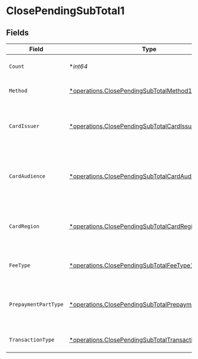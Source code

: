 # ClosePendingSubTotal1


## Fields

| Field                                                                                                                     | Type                                                                                                                      | Required                                                                                                                  | Description                                                                                                               | Example                                                                                                                   |
| ------------------------------------------------------------------------------------------------------------------------- | ------------------------------------------------------------------------------------------------------------------------- | ------------------------------------------------------------------------------------------------------------------------- | ------------------------------------------------------------------------------------------------------------------------- | ------------------------------------------------------------------------------------------------------------------------- |
| `Count`                                                                                                                   | **int64*                                                                                                                  | :heavy_minus_sign:                                                                                                        | Number of transactions of this type                                                                                       | 50                                                                                                                        |
| `Method`                                                                                                                  | [*operations.ClosePendingSubTotalMethod1](../../models/operations/closependingsubtotalmethod1.md)                         | :heavy_minus_sign:                                                                                                        | Payment type of the transactions                                                                                          | creditcard                                                                                                                |
| `CardIssuer`                                                                                                              | [*operations.ClosePendingSubTotalCardIssuer1](../../models/operations/closependingsubtotalcardissuer1.md)                 | :heavy_minus_sign:                                                                                                        | In case of payments transactions with card, the card issuer will be available                                             | amex                                                                                                                      |
| `CardAudience`                                                                                                            | [*operations.ClosePendingSubTotalCardAudience1](../../models/operations/closependingsubtotalcardaudience1.md)             | :heavy_minus_sign:                                                                                                        | In case of payments trnsactions with card, the card audience will be available.                                           | other                                                                                                                     |
| `CardRegion`                                                                                                              | [*operations.ClosePendingSubTotalCardRegion1](../../models/operations/closependingsubtotalcardregion1.md)                 | :heavy_minus_sign:                                                                                                        | In case of payments transactions with card, the card region will be available.                                            | domestic                                                                                                                  |
| `FeeType`                                                                                                                 | [*operations.ClosePendingSubTotalFeeType1](../../models/operations/closependingsubtotalfeetype1.md)                       | :heavy_minus_sign:                                                                                                        | Present when the transaction represents a fee.                                                                            | payment-fee                                                                                                               |
| `PrepaymentPartType`                                                                                                      | [*operations.ClosePendingSubTotalPrepaymentPartType1](../../models/operations/closependingsubtotalprepaymentparttype1.md) | :heavy_minus_sign:                                                                                                        | Prepayment part: fee itself, reimbursement, discount, VAT or rounding compensation.                                       | fee                                                                                                                       |
| `TransactionType`                                                                                                         | [*operations.ClosePendingSubTotalTransactionType1](../../models/operations/closependingsubtotaltransactiontype1.md)       | :heavy_minus_sign:                                                                                                        | Represents the transaction type                                                                                           | payment                                                                                                                   |